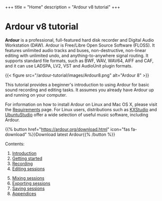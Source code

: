 +++
title = "Home"
description = "Ardour v8 tutorial"
+++

# Ardour v8 tutorial

**Ardour** is a professional, full-featured hard disk recorder and Digital Audio 
Workstation (DAW). Ardour is Free/Libre Open Source Software (FLOSS). It
features unlimited audio tracks and buses, non-destructive, non-linear
editing with unlimited undo, and anything-to-anywhere signal routing. It
supports standard file formats, such as BWF, WAV, WAV64, AIFF and CAF,
and it can use LADSPA, LV2, VST and AudioUnit plugin formats.

{{< figure src="/ardour-tutorial/images/Ardour8.png" alt="Ardour 8" >}}

This tutorial provides a beginner's introduction to using Ardour for basic sound 
recording and editing tasks. It assumes you already have Ardour up and running
on your computer.

For information on how to install Ardour on Linux and Mac OS X, please visit the
[Requirements](https://ardour.org/requirements.html) page. For Linux users, 
distributions such as [KXStudio](http://kxstudio.sourceforge.net/)
and [UbuntuStudio](http://ubuntustudio.org/) offer a wide selection of useful
music software, including Ardour.

{{% button href="https://ardour.org/download.html" icon="fas fa-download" %}}Download latest Ardour{{% /button %}}

Contents:

1. [Introduction](introduction/)
2. [Getting started](getting-started/)
3. [Recording](recording/)
4. [Editing sessions](editing-sessions/)
<!-- 5. [Performing live](performing-live/) -->
5. [Mixing sessions](mixing-sessions/)
6. [Exporting sessions](exporting-sessions/)
7. [Saving sessions](saving-sessions/)
8. [Appendices](appendices/)

